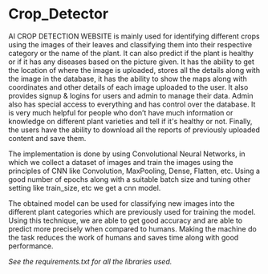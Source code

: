 # Crop_Detector

AI CROP DETECTION WEBSITE is mainly used for identifying different crops using the images of their leaves
and classifying them into their respective category or the name of the plant. It can also predict if the 
plant is healthy or if it has any diseases based on the picture given. It has the ability to get the location
of where the image is uploaded, stores all the details along with the image in the database, it has the ability
to show the maps along with coordinates and other details of each image uploaded to the user. It also provides
signup & logins for users and admin to manage their data. Admin also has special access to everything and has
control over the database. It is very much helpful for people who don’t have much information or knowledge on 
different plant varieties and tell if it's healthy or not. Finally, the users have the ability to download all
the reports of previously uploaded content and save them. 

The implementation is done by using Convolutional Neural Networks, in which we collect a dataset of images and
train the images using the principles of CNN like Convolution, MaxPooling, Dense, Flatten, etc. Using a good 
number of epochs along with a suitable batch size and tuning other setting like train_size, etc we get a cnn model.

The obtained model can be used for classifying new images into the different plant categories which are 
previously used for training the model. Using this technique, we are able to get good accuracy and are 
able to predict more precisely when compared to humans. Making the machine do the task reduces the work
of humans and saves time along with good performance.

*See the requirements.txt for all the libraries used.* 

